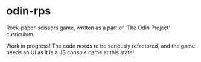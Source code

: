 # odin-rps
Rock-paper-scissors game, written as a part of 'The Odin Project' curriculum.

Work in progress! The code needs to be seriously refactored, and the game needs an UI as it is a JS console game at this state!
